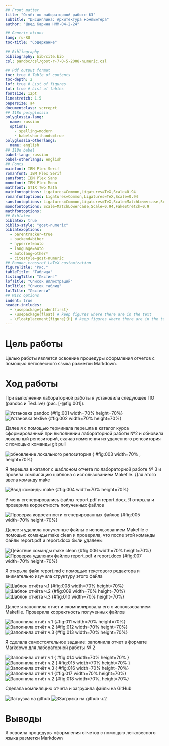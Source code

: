 ```yaml
---
## Front matter
title: "Отчёт по лабораторной работе №3"
subtitle: "Дисциплина: Архитектура компьютера"
author: "Швед Карина НММ-04-2-24"

## Generic otions
lang: ru-RU
toc-title: "Содержание"

## Bibliography
bibliography: bib/cite.bib
csl: pandoc/csl/gost-r-7-0-5-2008-numeric.csl

## Pdf output format
toc: true # Table of contents
toc-depth: 2
lof: true # List of figures
lot: true # List of tables
fontsize: 12pt
linestretch: 1.5
papersize: a4
documentclass: scrreprt
## I18n polyglossia
polyglossia-lang:
  name: russian
  options:
	- spelling=modern
	- babelshorthands=true
polyglossia-otherlangs:
  name: english
## I18n babel
babel-lang: russian
babel-otherlangs: english
## Fonts
mainfont: IBM Plex Serif
romanfont: IBM Plex Serif
sansfont: IBM Plex Sans
monofont: IBM Plex Mono
mathfont: STIX Two Math
mainfontoptions: Ligatures=Common,Ligatures=TeX,Scale=0.94
romanfontoptions: Ligatures=Common,Ligatures=TeX,Scale=0.94
sansfontoptions: Ligatures=Common,Ligatures=TeX,Scale=MatchLowercase,Scale=0.94
monofontoptions: Scale=MatchLowercase,Scale=0.94,FakeStretch=0.9
mathfontoptions:
## Biblatex
biblatex: true
biblio-style: "gost-numeric"
biblatexoptions:
  - parentracker=true
  - backend=biber
  - hyperref=auto
  - language=auto
  - autolang=other*
  - citestyle=gost-numeric
## Pandoc-crossref LaTeX customization
figureTitle: "Рис."
tableTitle: "Таблица"
listingTitle: "Листинг"
lofTitle: "Список иллюстраций"
lotTitle: "Список таблиц"
lolTitle: "Листинги"
## Misc options
indent: true
header-includes:
  - \usepackage{indentfirst}
  - \usepackage{float} # keep figures where there are in the text
  - \floatplacement{figure}{H} # keep figures where there are in the text
---
```


# Цель работы

Целью работы является освоение процедуры оформления отчетов с помощью
легковесного языка разметки Markdown.


# Ход работы

При выполнении лабораторной работы я установила следующее ПО (pandoc и
TexLive) (рис. [-@fig:001]).

![Установка pandoc](image/5213010873734522537.jpg) {#fig:001 width=70% height=70%}
![Установка texlive](image/5213010873734522549.jpg) {#fig:002 width=70% height=70%}

Далее я с помощью терминала перешла в каталог курса сформированный при
выполнении лабораторной работы №2 и обновила локальный репозиторий, скачав
изменения из удаленного репозитория с помощью команды git pull

![обновление локального репозитория](image/5213010873734522551.jpg) { #fig:003 width=70% , height=70%} 

 Я перешла в каталог с шаблоном отчета по лабораторной работе № 3 и провела
компиляцию шаблона с использованием Makefile. Для этого ввела команду make

![Ввод команды make](image/5213010873734522694.jpg) {#fig:004 width=70% height=70%}

У меня сгенерировались файлы report.pdf и report.docx. Я открыла и проверила
корректность полученных файлов

![Проверка корректности сгенерированных файлов](image/5213010873734522553.jpg) {#fig:005 width=70% height=70%}

Далее я удалила полученные файлы с использованием Makefile с помощью команды
make clean и проверила, что после этой команды файлы report.pdf и report.docx были
удалены

![Действие команды make clean](image/5213010873734522552.jpg) {#fig:006 width=70% height=70%}
![Проверка удаления файлов report.pdf и report.docx](image/5213010873734522554.jpg) {#fig:007 width=70% height=70%}

Я открыла файл report.md c помощью текстового редактора и внимательно изучила
структуру этого файла

![Шаблон отчёта ч.1](image/5213010873734522555.jpg) {#fig:008 width=70% height=70%}
![Шаблон отчёта ч.2](image/5213010873734522556.jpg) {#fig:009 width=70% height=70%}
![Шаблон отчёта ч.3](image/5213010873734522557.jpg) {#fig:010 width=70% height=70%}

Далее я заполнила отчет и скомпилировала его с использованием Makefile. Проверила
корректность полученных файлов

![Заполнила отчёт ч.1](image/5213010873734522749.jpg) {#fig:011 width=70% height=70%}
![Заполнила отчёт ч.2](image/5213010873734522750.jpg) {#fig:012 width=70% height=70%}
![Заполнила отчёт ч.3](image/5213010873734522751.jpg) {#fig:013 width=70% height=70%}

Я сделала самостоятельное задание: заполнила отчет в формате Markdown для лабораторной работы № 2

![Заполнила отчёт ч.1](image/5215262673548206234.jpg) { #fig:014 width=70% height=70% }
![Заполнила отчёт ч.2](image/5215262673548206235.jpg) { #fig:015 width=70% height=70% }
![Заполнила отчёт ч.3](image/5215262673548206236.jpg) { #fig:016 width=70% height=70%} 
![Заполнила отчёт ч.1](image/5215262673548206238.jpg) {#fig:017 width=70% height=70%}
![Заполнила отчёт ч.2](image/5215262673548206239.jpg) {#fig:018 width=70%, height=70%}

 Сделала компиляцию отчета и загрузила файлы на GitHub
 
 ![Загрузка на github](image/5215262673548206524.jpg) 
![ЗЗагрузка на github ч.2](image/5215262673548206525.jpg) 
 


# Выводы
Я  освоила процедуры оформления отчетов с помощью легковесного языка разметки Markdown

